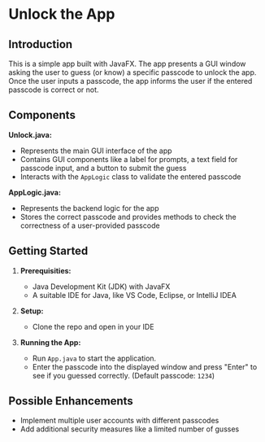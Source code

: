 # Unlock the App

## Introduction

This is a simple app built with JavaFX. The app presents a GUI window asking the user to guess (or know) a specific passcode to unlock the app. Once the user inputs a passcode, the app informs the user if the entered passcode is correct or not.

## Components

**Unlock.java:**

* Represents the main GUI interface of the app
* Contains GUI components like a label for prompts, a text field for passcode input, and a button to submit the guess
* Interacts with the `AppLogic` class to validate the entered passcode

**AppLogic.java:**

* Represents the backend logic for the app
* Stores the correct passcode and provides methods to check the correctness of a user-provided passcode

## Getting Started

1. **Prerequisities:**

   * Java Development Kit (JDK) with JavaFX
   * A suitable IDE for Java, like VS Code, Eclipse, or IntelliJ IDEA

2. **Setup:**

   * Clone the repo and open in your IDE

3. **Running the App:**

   * Run `App.java` to start the application.
   * Enter the passcode into the displayed window and press "Enter" to see if you guessed correctly. (Default passcode: `1234`)

## Possible Enhancements

* Implement multiple user accounts with different passcodes
* Add additional security measures like a limited number of gusses
